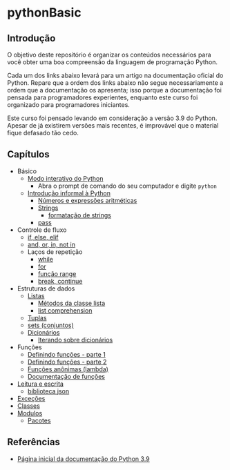 # pythonBasic

## Introdução

O objetivo deste repositório é organizar os conteúdos 
necessários para você obter uma boa compreensão da linguagem
de programação Python.

Cada um dos links abaixo levará para um artigo na documentação
oficial do Python. Repare que a ordem dos links abaixo
não segue necessariamente a ordem que a documentação os 
apresenta; isso porque a documentação foi pensada para 
programadores experientes, enquanto este curso foi organizado
para programadores iniciantes.

Este curso foi pensado levando em consideração a versão 3.9
do Python. Apesar de já existirem versões mais recentes,
é improvável que o material fique defasado tão cedo.

## Capítulos

* Básico
    * [Modo interativo do Python](https://docs.python.org/pt-br/3.9/tutorial/interpreter.html#interactive-mode)
        * Abra o prompt de comando do seu computador e digite `python`
    * [Introdução informal à Python](https://docs.python.org/pt-br/3.9/tutorial/introduction.html#an-informal-introduction-to-python)
        * [Números e expressões aritméticas](https://docs.python.org/pt-br/3.9/tutorial/introduction.html#numbers)
        * [Strings](https://docs.python.org/pt-br/3.9/tutorial/introduction.html#strings)
            * [formatação de strings](https://docs.python.org/pt-br/3.9/tutorial/inputoutput.html#the-string-format-method)
        * [pass](https://docs.python.org/pt-br/3.9/tutorial/controlflow.html#pass-statements)
* Controle de fluxo
    * [if, else, elif](https://docs.python.org/pt-br/3.9/tutorial/controlflow.html#if-statements)
    * [and, or, in, not in](https://docs.python.org/pt-br/3.9/tutorial/datastructures.html#more-on-conditions)
    * Laços de repetição
        * [while](https://docs.python.org/pt-br/3.9/tutorial/introduction.html#first-steps-towards-programming)
        * [for](https://docs.python.org/pt-br/3.9/tutorial/controlflow.html#for-statements)
        * [função range](https://docs.python.org/pt-br/3.9/tutorial/controlflow.html#the-range-function)
        * [break, continue](https://docs.python.org/pt-br/3.9/tutorial/controlflow.html#break-and-continue-statements-and-else-clauses-on-loops)
* Estruturas de dados
    * [Listas](https://docs.python.org/pt-br/3.9/tutorial/introduction.html#lists)
        * [Métodos da classe lista](https://docs.python.org/pt-br/3.9/tutorial/datastructures.html#more-on-lists)
        * [list comprehension](https://docs.python.org/pt-br/3.9/tutorial/datastructures.html#list-comprehensions)
    * [Tuplas](https://docs.python.org/pt-br/3.9/tutorial/datastructures.html#tuples-and-sequences)
    * [sets (conjuntos)](https://docs.python.org/pt-br/3.9/tutorial/datastructures.html#sets)     
    * [Dicionários](https://docs.python.org/pt-br/3.9/tutorial/datastructures.html#dictionaries)
        * [Iterando sobre dicionários](https://docs.python.org/pt-br/3.9/tutorial/datastructures.html#looping-techniques)
* Funções
    * [Definindo funções - parte 1](https://docs.python.org/pt-br/3.9/tutorial/controlflow.html#defining-functions)
    * [Definindo funções - parte 2](https://docs.python.org/pt-br/3.9/tutorial/controlflow.html#more-on-defining-functions)
    * [Funções anônimas (lambda)](https://docs.python.org/pt-br/3.9/tutorial/controlflow.html#lambda-expressions)
    * [Documentação de funções](https://docs.python.org/pt-br/3.9/tutorial/controlflow.html#documentation-strings)
* [Leitura e escrita](https://docs.python.org/pt-br/3.9/tutorial/inputoutput.html#reading-and-writing-files)
    * [biblioteca json](https://docs.python.org/pt-br/3.9/tutorial/inputoutput.html#saving-structured-data-with-json)
* [Exceções](https://docs.python.org/pt-br/3.9/tutorial/errors.html)
* [Classes](https://docs.python.org/pt-br/3.9/tutorial/classes.html)
* [Modulos](https://docs.python.org/pt-br/3.9/tutorial/modules.html#modules)
    * [Pacotes](https://docs.python.org/pt-br/3.9/tutorial/modules.html#packages)


## Referências

* [Página inicial da documentação do Python 3.9](https://docs.python.org/pt-br/3.9/tutorial/index.html)

